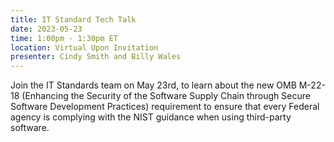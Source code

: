 ```yaml
---
title: IT Standard Tech Talk
date: 2023-05-23
time: 1:00pm - 1:30pm ET
location: Virtual Upon Invitation
presenter: Cindy Smith and Billy Wales
---
```

<!--StartFragment-->

Join the IT Standards team on May 23rd, to learn about the new OMB M-22-18 (Enhancing the Security of the Software Supply Chain through Secure Software Development Practices) requirement to ensure that every Federal agency is complying with the NIST guidance when using third-party software.

 





<!--EndFragment-->